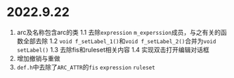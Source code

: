 # 2022.9.22

1. arc及名称包含arc的类
1.1 去除`expression` `m_experssion`成员，与之有关的函数全部去除
1.2 `void f_setLabel_1()`和`void f_setLabel_2()`合并为`void setLabel()`
1.3 去除fis和ruleset相关内容
1.4 实现双击打开编辑对话框
2. 增加撤销与重做
3. `def.h`中去除了`ARC_ATTR`的`fis` `expression` `ruleset`